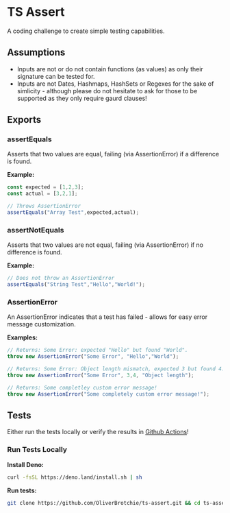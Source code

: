 # TS Assert
A coding challenge to create simple testing capabilities.


## Assumptions

- Inputs are not or do not contain functions (as values) as only their signature can be tested for.
- Inputs are not Dates, Hashmaps, HashSets or Regexes for the sake of simlicity - although please do not hesitate to ask for those to be supported as they only require gaurd clauses!

## Exports

### assertEquals
Asserts that two values are equal, failing (via AssertionError) if a difference is found. 

**Example:** 
```ts
const expected = [1,2,3];
const actual = [3,2,1];

// Throws AssertionError
assertEquals("Array Test",expected,actual);
```

### assertNotEquals
Asserts that two values are not equal, failing (via AssertionError) if no difference is found. 

**Example:**
```ts
// Does not throw an AssertionError
assertEquals("String Test","Hello","World!");
```

### AssertionError
An AssertionError indicates that a test has failed - allows for easy error message customization.

**Examples:**
```ts
// Returns: Some Error: expected "Hello" but found "World".
throw new AssertionError("Some Error", "Hello","World");

// Returns: Some Error: Object length mismatch, expected 3 but found 4.
throw new AssertionError("Some Error", 3,4, "Object length");

// Returns: Some completley custom error message!
throw new AssertionError("Some completely custom error message!");
```

## Tests

Either run the tests locally or verify the results in [Github Actions](https://github.com/OliverBrotchie/ts-assert/actions)!

### Run Tests Locally

**Install Deno:**

```sh
curl -fsSL https://deno.land/install.sh | sh
```

**Run tests:**

```sh
git clone https://github.com/OliverBrotchie/ts-assert.git && cd ts-assert && deno test
```